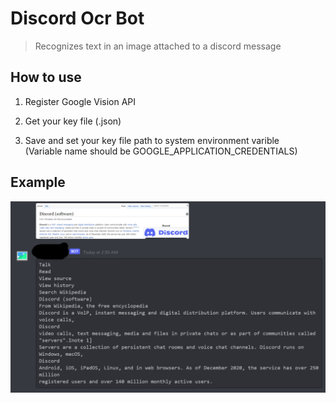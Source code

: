 # Discord Ocr Bot

> Recognizes text in an image attached to a discord message

## How to use

1. Register Google Vision API

2. Get your key file (.json)

3. Save and set your key file path to system environment varible  
(Variable name should be GOOGLE_APPLICATION_CREDENTIALS)

## Example

![Example](/example/example.png)